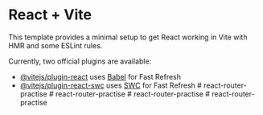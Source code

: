 # React + Vite

This template provides a minimal setup to get React working in Vite with HMR and some ESLint rules.

Currently, two official plugins are available:

- [@vitejs/plugin-react](https://github.com/vitejs/vite-plugin-react/blob/main/packages/plugin-react/README.md) uses [Babel](https://babeljs.io/) for Fast Refresh
- [@vitejs/plugin-react-swc](https://github.com/vitejs/vite-plugin-react-swc) uses [SWC](https://swc.rs/) for Fast Refresh
#   r e a c t - r o u t e r - p r a c t i s e  
 #   r e a c t - r o u t e r - p r a c t i s e  
 #   r e a c t - r o u t e r - p r a c t i s e  
 #   r e a c t - r o u t e r - p r a c t i s e  
 